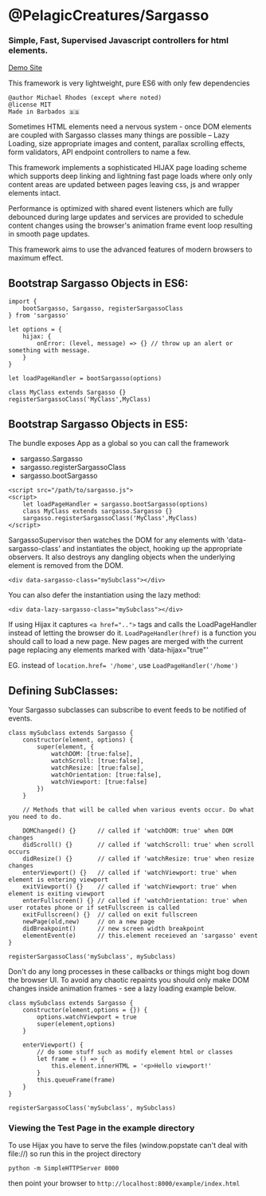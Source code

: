 # @PelagicCreatures/Sargasso

### Simple, Fast, Supervised Javascript controllers for html elements.

[Demo Site](https://blog.myanti.social)

This framework is very lightweight, pure ES6 with only few dependencies

```
@author Michael Rhodes (except where noted)
@license MIT
Made in Barbados 🇧🇧
```

Sometimes HTML elements need a nervous system - once DOM elements are coupled with Sargasso classes many things are possible – Lazy Loading, size appropriate images and content, parallax scrolling effects, form validators, API endpoint controllers to name a few.

This framework implements a sophisticated HIJAX page loading scheme which supports deep linking and lightning fast page loads where only only content areas are updated between pages leaving css, js and wrapper elements intact.

Performance is optimized with shared event listeners which are fully debounced during large updates and services are provided to schedule content changes using the browser's animation frame event loop resulting in smooth page updates.

This framework aims to use the advanced features of modern browsers to maximum effect.

Bootstrap Sargasso Objects in ES6:
---------------------------------
```
import {
	bootSargasso, Sargasso, registerSargassoClass
} from 'sargasso'

let options = {
	hijax: {
		onError: (level, message) => {} // throw up an alert or something with message.
	}
}

let loadPageHandler = bootSargasso(options)

class MyClass extends Sargasso {}
registerSargassoClass('MyClass',MyClass)

```

Bootstrap Sargasso Objects in ES5:
---------------------------------
The bundle exposes App as a global so you can call the framework
* sargasso.Sargasso
* sargasso.registerSargassoClass
* sargasso.bootSargasso

```
<script src="/path/to/sargasso.js">
<script>
	let loadPageHandler = sargasso.bootSargasso(options)
	class MyClass extends sargasso.Sargasso {}
	sargasso.registerSargassoClass('MyClass',MyClass)
</script>
```

SargassoSupervisor then watches the DOM for any elements with 'data-sargasso-class'
and instantiates the object, hooking up the appropriate observers. It also destroys
any dangling objects when the underlying element is removed from the DOM.

`<div data-sargasso-class="mySubclass"></div>`

You can also defer the instantiation using the lazy method:

`<div data-lazy-sargasso-class="mySubclass"></div>`

If using Hijax it captures `<a href="..">` tags and calls the LoadPageHandler instead of letting the browser do it.  `LoadPageHandler(href)` is a function you should call to load a new page. New pages are merged with the current page replacing any elements marked with 'data-hijax="true"'

EG. instead of `location.href= '/home'`, use `LoadPageHandler('/home')`

Defining SubClasses:
--------------------
Your Sargasso subclasses can subscribe to event feeds to be notified of events.

```
class mySubclass extends Sargasso {
	constructor(element, options) {
		super(element, {
			watchDOM: [true:false],
			watchScroll: [true:false],
			watchResize: [true:false],
			watchOrientation: [true:false],
			watchViewport: [true:false]
		})
	}

	// Methods that will be called when various events occur. Do what you need to do.

	DOMChanged() {}      // called if 'watchDOM: true' when DOM changes
	didScroll() {}       // called if 'watchScroll: true' when scroll occurs
	didResize() {}       // called if 'watchResize: true' when resize changes
	enterViewport() {}   // called if 'watchViewport: true' when element is entering viewport
	exitViewport() {}    // called if 'watchViewport: true' when element is exiting viewport
	enterFullscreen() {} // called if 'watchOrientation: true' when user rotates phone or if setFullscreen is called
	exitFullscreen() {}  // called on exit fullscreen
	newPage(old,new)     // on a new page
	didBreakpoint()      // new screen width breakpoint
	elementEvent(e)      // this.element receieved an 'sargasso' event
}

registerSargassoClass('mySubclass', mySubclass)

```

Don't do any long processes in these callbacks or things might bog down the browser UI. To avoid any chaotic repaints you should only make DOM changes inside animation frames - see a lazy loading example below.

```
class mySubclass extends Sargasso {
	constructor(element,options = {}) {
		options.watchViewport = true
		super(element,options)
	}

	enterViewport() {
		// do some stuff such as modify element html or classes
		let frame = () => {
			this.element.innerHTML = '<p>Hello viewport!'
		}
		this.queueFrame(frame)
	}
}

registerSargassoClass('mySubclass', mySubclass)

```

### Viewing the Test Page in the example directory
To use Hijax you have to serve the files (window.popstate can't deal with file://) so run this in the project directory
```
python -m SimpleHTTPServer 8000
```

then point your browser to `http://localhost:8000/example/index.html`
